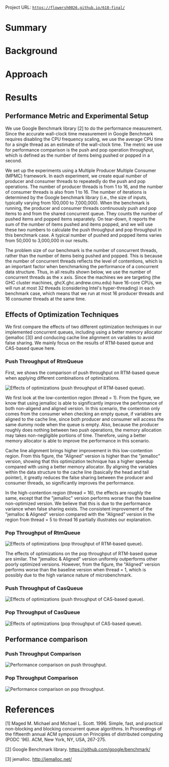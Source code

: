 Project URL: [`https://flowersh0026.github.io/618-final/`](https://flowersh0026.github.io/618-final/)

# Summary


# Background


# Approach


# Results

## Performance Metric and Experimental Setup

We use Google Benchmark library [2] to do the performance measurement. Since
the accurate wall-clock time measurement in Google Benchmark requires disabling
the CPU frequency scaling, we use the average CPU time for a single thread as
an estimate of the wall-clock time. The metric we use for performance
comparison is the push and pop operation throughput, which is defined as the
number of items being pushed or popped in a second.

We set up the experiments using a Multiple Producer Multiple Consumer (MPMC)
framework. In each experiment, we create equal number of producer and consumer
threads to repeatedly do the push and pop operations. The number of producer
threads is from 1 to 16, and the number of consumer threads is also from 1
to 16. The number of iterations is determined by the Google benchmark library
(i.e., the size of inputs, typically varying from 100,000 to 7,000,000). When
the benchmark is running, the producer and consumer threads continuously push
and pop items to and from the shared concurrent queue. They counts the number
of pushed items and popped items separately. On tear-down, it reports the sum
of the number of items pushed and items popped, and we will use these two
numbers to calculate the push throughput and pop throughput in this benchmark
case. A typical number of pushed and popped items varies from 50,000 to
3,000,000 in our results.

The problem size of our benchmark is the number of concurrent threads, rather
than the number of items being pushed and popped. This is because the number of
concurrent threads reflects the level of contentions, which is an important
factor when benchmarking the performance of a concurrent data structure. Thus,
in all results shown below, we use the number of concurrent threads as the x
axis. Since the machines we are targeting (the GHC cluster machines,
ghcX.ghc.andrew.cmu.edu) have 16-core CPUs, we will run at most 32 threads
(considering Intel's hyper-threading) in each benchmark case, which means that
we run at most 16 producer threads and 16 consumer threads at the same time.

## Effects of Optimization Techniques

We first compare the effects of two different optimization techniques in our
implemented concurrent queues, including using a better memory allocator
(jemalloc [3]) and conducing cache line alignment on variables to avoid false
sharing. We mainly focus on the results of RTM-based queue and CAS-based queue
here.

### Push Throughput of RtmQueue

First, we shows the comparison of push throughput on RTM-based queue when applying
different combinations of optimizations.

![Effects of optimizations (push throughput of RTM-based queue).](../result/opt_RtmQueue_push_rate.png)

We first look at the low-contention region (thread = 1). From the figure, we
know that using jemalloc is able to significantly improve the performance of
both non-aligend and aligned version. In this scenario, the contention only
comes from the consumer when checking an empty queue, if variables are aligned
to the cache line, since both producer and consumer will access the same dummy
node when the queue is empty. Also, because the producer roughly does nothing
between two push operations, the memory allocation may takes non-negligible
portions of time. Therefore, using a better memory allocator is able to improve
the performance in this scenario.

Cache line alignment brings higher improvement in this low-contention region.
From this figure, the "Aligned" version is higher than the "jemalloc" version,
showing that this optimization technique has a higher speedup compared with
using a better memory allocator. By aligning the variables within the data
structure to the cache line (basically the head and tail pointer), it greatly
reduces the false sharing between the producer and consumer threads, so
significantly improves the performance.

In the high-contention region (thread = 16), the effects are roughly the same,
except that the "jemalloc" version performs worse than the baseline
non-optimized version. We believe that this is due to the performance variance
when false sharing exists. The consistent improvement of the "jemalloc &
Aligned" version compared with the "Aligned" version in the region from thread
= 5 to thread 16 partially illustrates our explanation.

### Pop Throughput of RtmQueue

![Effects of optimizations (pop throughput of RTM-based queue).](../result/opt_RtmQueue_pop_rate.png)

The effects of optimizations on the pop throughput of RTM-based queue are
similar. The "jemalloc & Aligned" version uniformly outperforms other poorly
optimized versions. However, from the figure, the "Aligned" version performs
worse than the baseline version when thread = 1, which is possibly due to the
high variance nature of microbenchmark.

### Push Throughput of CasQueue

![Effects of optimizations (push throughput of CAS-based queue).](../result/opt_CasQueue_push_rate.png)



### Pop Throughput of CasQueue

![Effects of optimizations (pop throughput of CAS-based queue).](../result/opt_CasQueue_pop_rate.png)


## Performance comparison

### Push Throughput Comparison

![Performance comparison on push throughput.](../result/push_throughput.png)

### Pop Throughput Comparison

![Performance comparison on pop throughput.](../result/pop_throughput.png)



# References

[1] Maged M. Michael and Michael L. Scott. 1996. Simple, fast, and practical
non-blocking and blocking concurrent queue algorithms. In Proceedings of the
fifteenth annual ACM symposium on Principles of distributed computing (PODC
'96). ACM, New York, NY, USA, 267-275.

[2] Google Benchmark library. https://github.com/google/benchmark/

[3] jemalloc. http://jemalloc.net/

<!-- TODO: a final section is required to be included in the final report. -->
